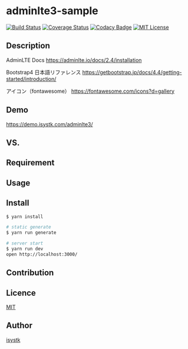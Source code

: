 adminlte3-sample
====

[![Build Status](https://travis-ci.org/isystk/adminlte3-sample.svg?branch=master)](https://travis-ci.org/isystk/adminlte3-sample)
[![Coverage Status](https://coveralls.io/repos/github/isystk/adminlte3-sample/badge.svg)](https://coveralls.io/github/isystk/adminlte3-sample)
[![Codacy Badge](https://api.codacy.com/project/badge/Grade/a0383e55ada246b2b9f1ba4edfa6c94f)](https://www.codacy.com/manual/isystk/adminlte3-sample?utm_source=github.com&amp;utm_medium=referral&amp;utm_content=isystk/adminlte3-sample&amp;utm_campaign=Badge_Grade)
[![MIT License](http://img.shields.io/badge/license-MIT-blue.svg?style=flat)](LICENSE)

## Description

AdminLTE Docs
https://adminlte.io/docs/2.4/installation

Bootstrap4 日本語リファレンス
https://getbootstrap.jp/docs/4.4/getting-started/introduction/

アイコン（fontawesome）
https://fontawesome.com/icons?d=gallery


## Demo
https://demo.isystk.com/adminlte3/

## VS. 

## Requirement

## Usage

## Install

``` bash
$ yarn install

# static generate
$ yarn run generate

# server start
$ yarn run dev
open http://localhost:3000/
```

## Contribution

## Licence

[MIT](https://github.com/isystk/adminlte3-sample/LICENCE)

## Author

[isystk](https://github.com/isystk)


